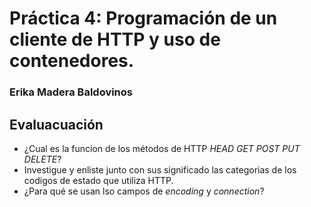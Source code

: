 # Práctica 4: Programación de un cliente de HTTP y uso de contenedores.

### Erika Madera Baldovinos 
## Evaluacuación 

- ¿Cual es la funcion de los métodos de HTTP *HEAD* *GET* *POST* *PUT* *DELETE*?
- Investigue y enliste junto con sus significado las categorias de los codigos de estado que utiliza HTTP.
- ¿Para qué se usan lso campos de *encoding* y *connection*?  
